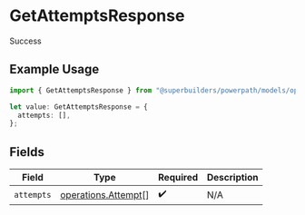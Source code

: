 # GetAttemptsResponse

Success

## Example Usage

```typescript
import { GetAttemptsResponse } from "@superbuilders/powerpath/models/operations";

let value: GetAttemptsResponse = {
  attempts: [],
};
```

## Fields

| Field                                                      | Type                                                       | Required                                                   | Description                                                |
| ---------------------------------------------------------- | ---------------------------------------------------------- | ---------------------------------------------------------- | ---------------------------------------------------------- |
| `attempts`                                                 | [operations.Attempt](../../models/operations/attempt.md)[] | :heavy_check_mark:                                         | N/A                                                        |